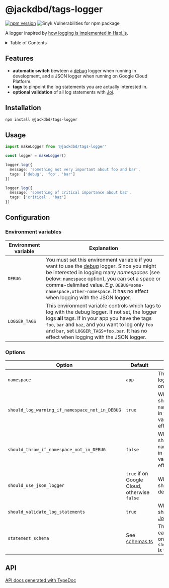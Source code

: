 # @jackdbd/tags-logger

[![npm version](https://badge.fury.io/js/@jackdbd%2Ftags-logger.svg)](https://badge.fury.io/js/@jackdbd%2Ftags-logger)
![Snyk Vulnerabilities for npm package](https://img.shields.io/snyk/vulnerabilities/npm/@jackdbd%2Ftags-logger)

A logger inspired by [how logging is implemented in Hapi.js](https://hapi.dev/tutorials/logging/).

<!-- START doctoc generated TOC please keep comment here to allow auto update -->
<!-- DON'T EDIT THIS SECTION, INSTEAD RE-RUN doctoc TO UPDATE -->
<details><summary>Table of Contents</summary>

- [Features](#features)
- [Installation](#installation)
- [Usage](#usage)
- [Configuration](#configuration)
  - [Environment variables](#environment-variables)
  - [Options](#options)
- [API](#api)

<!-- END doctoc generated TOC please keep comment here to allow auto update -->
</details>

## Features

- **automatic switch** bewteen a [debug](https://github.com/debug-js/debug) logger when running in development, and a JSON logger when running on Google Cloud Platform.
- **tags** to pinpoint the log statements you are actually interested in.
- **optional validation** of all log statements with [Joi](https://github.com/sideway/joi).

## Installation

```sh
npm install @jackdbd/tags-logger
```

## Usage

```ts
import makeLogger from '@jackdbd/tags-logger'

const logger = makeLogger()

logger.log({
  message: 'something not very important about foo and bar',
  tags: ['debug', 'foo', 'bar']
})

logger.log({
  message: 'something of critical importance about baz',
  tags: ['critical', 'baz']
})
```

## Configuration

### Environment variables

| Environment variable | Explanation |
| --- | --- |
| `DEBUG` | You must set this environment variable if you want to use the [debug](https://github.com/debug-js/debug) logger. Since you might be interested in logging many *namespaces* (see below: `namespace` option), you can set a space or comma-delimited value. *E.g.* `DEBUG=some-namespace,other-namespace`. It has no effect when logging with the JSON logger. |
| `LOGGER_TAGS` | This environment variable controls which tags to log with the debug logger. If not set, the logger logs **all** tags. If in your app you have the tags `foo`, `bar` and `baz`, and you want to log only `foo` and `bar`, set `LOGGER_TAGS=foo,bar`. It has no effect when logging with the JSON logger. |

### Options

| Option | Default | Explanation |
| --- | --- | --- |
| `namespace` | `app` | The namespace for the [debug](https://github.com/debug-js/debug) logger. This option has no effect on the JSON logger. |
| `should_log_warning_if_namespace_not_in_DEBUG` | `true` | Whether the debug logger should log a warning when the `namespace` string is not included in the `DEBUG` environment variable. This option has no effect on the JSON logger. |
| `should_throw_if_namespace_not_in_DEBUG` | `false` | Whether the debug logger should throw an error when the `namespace` string is not included in the `DEBUG` environment variable. This option has no effect on the JSON logger. |
| `should_use_json_logger` | `true` if on Google Cloud, otherwise `false` | Whether the JSON logger should be used, instead of the debug logger. |
| `should_validate_log_statements` | `true` | Whether each log statement should be validated against a [Joi](https://github.com/sideway/joi) schema. |
| `statement_schema` | See [schemas.ts](./src/schemas.ts) | The Joi schema used to validate each log statement. It has effect only when `should_validate_log_statements` is `true`. |



## API

[API docs generated with TypeDoc](https://jackdbd.github.io/calderone/tags-logger/)
